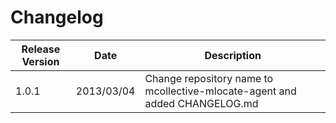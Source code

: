 Changelog
=========

|Release Version|Date|Description
|---------------|----|-----------|
|1.0.1|2013/03/04|Change repository name to mcollective-mlocate-agent and added CHANGELOG.md|

